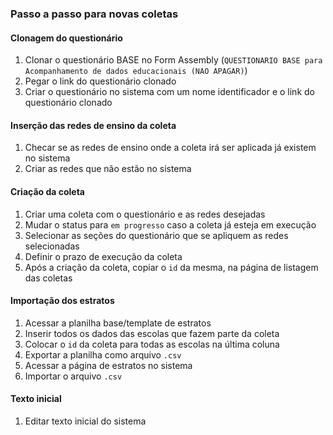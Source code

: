 ### Passo a passo para novas coletas

#### Clonagem do questionário
1. Clonar o questionário BASE no Form Assembly (`QUESTIONARIO BASE para Acompanhamento de dados educacionais (NAO APAGAR)`)
2. Pegar o link do questionário clonado
3. Criar o questionário no sistema com um nome identificador e o link do questionário clonado

#### Inserção das redes de ensino da coleta
1. Checar se as redes de ensino onde a coleta irá ser aplicada já existem no sistema
2. Criar as redes que não estão no sistema

#### Criação da coleta
1. Criar uma coleta com o questionário e as redes desejadas
2. Mudar o status para `em progresso` caso a coleta já esteja em execução
3. Selecionar as seções do questionário que se apliquem as redes selecionadas
4. Definir o prazo de execução da coleta
5. Após a criação da coleta, copiar o `id` da mesma, na página de listagem das coletas

#### Importação dos estratos
1. Acessar a planilha base/template de estratos
2. Inserir todos os dados das escolas que fazem parte da coleta
3. Colocar o `id` da coleta para todas as escolas na última coluna
4. Exportar a planilha como arquivo `.csv`
5. Acessar a página de estratos no sistema
6. Importar o arquivo `.csv`

#### Texto inicial
1. Editar texto inicial do sistema
